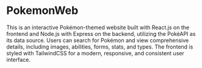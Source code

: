 # PokemonWeb
This is an interactive Pokémon-themed website built with React.js on the frontend and Node.js with Express on the backend, utilizing the PokéAPI as its data source. Users can search for Pokémon and view comprehensive details, including images, abilities, forms, stats, and types. The frontend is styled with TailwindCSS for a modern, responsive, and consistent user interface.
